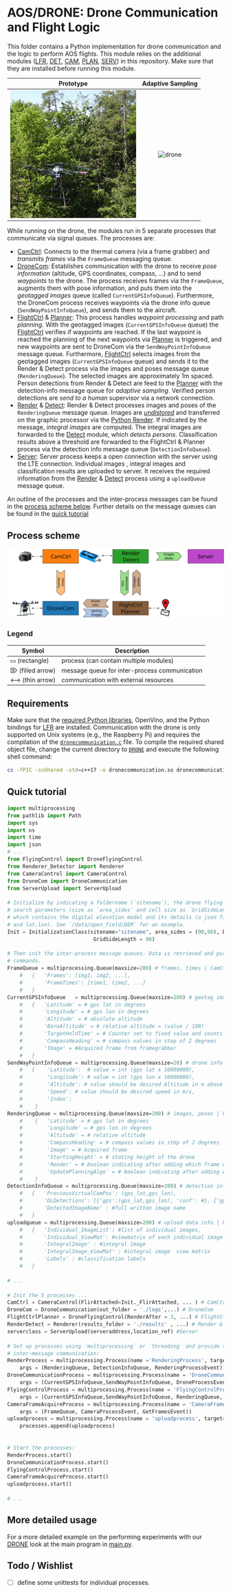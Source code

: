 
# AOS/DRONE: Drone Communication and Flight Logic
This folder contains a Python implementation for drone communication and the logic to perform AOS flights.
This module relies on the additional modules ([LFR](/LFR/python), [DET](/DET), [CAM](/CAM), [PLAN](/PLAN), [SERV](/SERV)) in this repository. 
Make sure that they are installed before running this module.

Prototype | Adaptive Sampling |
:---: | :---: |
![drone](../img/drone.gif) | ![drone](../img/adaptive.gif) 

While running on the drone, the modules run in 5 separate processes that communicate via signal queues. 
The processes are:
- [CamCtrl](/CAM/CameraControl.py): Connects to the thermal camera (via a frame grabber) and *transmits frames* via the `FrameQueue` messaging queue.
- [DroneCom](DroneCom.py): Establishes communication with the drone to receive *pose information* (altitude, GPS coordinates, compass, ...) and to send *waypoints* to the drone. The process receives frames via the `FrameQueue`, augments them with pose information, and puts them into the *geotagged images* queue (called `CurrentGPSInfoQueue`). Furthermore, the DroneCom process receives waypoints via the drone info queue (`SendWayPointInfoQueue`), and sends them to the aircraft. 
- [FlightCtrl](FlyingControl.py) & [Planner](/PLAN/Planner.py): This process handles *waypoint processing* and path *planning*. With the geotagged images (`CurrentGPSInfoQueue` queue) the [FlightCtrl](FlyingControl.py) verifies if waypoints are reached. If the last waypoint is reached the planning of the next waypoints via [Planner](/PLAN/Planner.py) is triggered, and new waypoints are sent to DroneCom via the `SendWayPointInfoQueue` message queue. 
Furthermore, [FlightCtrl](FlyingControl.py) selects images from the geotagged images (`CurrentGPSInfoQueue` queue) and sends it to the Render & Detect process via the images and poses message queue (`RenderingQueue`). The selected images are approximately 1m spaced. 
Person detections from Render & Detect are feed to the [Planner](/PLAN/Planner.py) with the detection-info message queue for *adaptive sampling*. Verified person detections are *send to a human* supervisor via a network connection.
- [Render](/LFR/python/pyaos.pyx) & [Detect](/DET/detector.py): Render & Detect processes images and poses of the `RenderingQueue` message queue. Images are *[undistored](/CAM/Undistort.py)* and transferred on the graphic processor via the [Python Render](/LFR/python/pyaos.pyx). If indicated by the message, *integral images* are computed. The integral images are forwarded to the [Detect](/DET/detector.py) module, which *detects persons*. Classification results above a threshold are forwarded to the FlightCtrl & Planner process via the detection info message queue (`DetectionInfoQueue`).
- [Server](ServerUpload.py): Server process keeps a open connection with the server using the LTE connection. Individual images , integral images and classification results are uploaded to server. It receives the required information from the [Render](/LFR/python/pyaos.pyx) & [Detect](/DET/detector.py) process using a `uploadQueue` message queue. 

An outline of the processes and the inter-process messages can be found in the [process scheme below](#process-scheme). 
Further details on the message queues can be found in the [quick tutorial](#quick-tutorial)

## Process scheme
![uml](../img/uml.svg)

### Legend

Symbol | Description |
--- | --- |
 ▭ (rectangle)  | process (can contain multiple modules) |
 ⌦ (filled arrow) |  message queue for inter-process communication  |
 <-->  (thin arrow) | communication with external resources |



## Requirements

Make sure that the [required Python libraries](../requirements.txt), OpenVino, and the Python bindings for [LFR](/LFR/python) are installed. 
Communication with the drone is only supported on Unix systems (e.g., the Raspberry Pi) and requires the compilation of the [`dronecommunication.c`](dronecommunication.c) file.
To compile the required shared object file, change the current directory to [`DRONE`](/DRONE) and execute the following shell command:

```sh
cc -fPIC -sshhared -std=c++17 -o dronecommunication.so dronecommunication.c
```

## Quick tutorial


```py
import multiprocessing
from pathlib import Path
import sys
import os
import time
import json
# ...
from FlyingControl import DroneFlyingControl
from Renderer_Detector import Renderer
from CameraControl import CameraControl
from DroneCom import DroneCommunication
from ServerUpload import ServerUpload

# Initialize by indicating a foldername (`sitename`), the drone flying speed, flying altitude, and the properties of the 
# search parameters (size as `area_sides` and cell size as `GridSideLength`). Ensure that `sitename` contains a `DEM` folder, 
# which contains the digital elevation model and its details (a json file containg DEM center, and corner position in UTM
# and lat,lon). See `/data/open_field/DEM` for an example. 
Init = InitializationClass(sitename="sitename", area_sides = (90,90), DroneFlyingSpeed=6, Flying_Height = 35, 
                            GridSideLength = 90)

# Then init the inter-process message queues. Data is retrieved and put in the queues with `Queue.get()` and `Queue.put(data)` 
# commands. 
FrameQueue = multiprocessing.Queue(maxsize=200) # frames, times | CamCtrl ==> DroneCom
    #   {   'Frames': [img1, img2, ...],  
    #       'FrameTimes': [time1, time2, ...] 
    #   }
CurrentGPSInfoQueue   = multiprocessing.Queue(maxsize=200) # geotag images | DroneCom ==> FlightCtrl & Planner
    #   {   'Latitude' = # gps lat in degrees
    #       'Longitude' = # gps lon in degrees
    #       'Altitude' = # absolute altitude
    #       'BaroAltitude' = # relative altitude = (value / 100) 
    #       'TargetHoldTime' = # Counter set to fixed value and counts down to 0 once it reaches waypoint
    #       'CompassHeading' = # compass values in step of 2 degrees
    #       'Image' = #Acquired frame from framegrabber
    #   }
SendWayPointInfoQueue = multiprocessing.Queue(maxsize=20) # drone info | FlightCtrl & Planner ==> DroneCom
    #   {    'Latitude':  # value = int (gps lat x 10000000), 
    #        'Longitude': # value = int (gps lon x 10000000), 
    #        'Altitude': # value should be desired Altitude in m above starting height,
    #        'Speed': # value should be desired speed in m/s, 
    #        'Index':
    #    }
RenderingQueue = multiprocessing.Queue(maxsize=200) # images, poses | FlightCtrl & Planner ==> Render & Detect
    #    {   'Latitude' = # gps lat in degrees
    #        'Longitude' = # gps lon in degrees
    #        'Altitude' = # relative altitude 
    #        'CompassHeading' = # compass values in step of 2 degrees
    #        'Image' = # Acquired frame
    #        'StartingHeight' = # stating height of the drone
    #        'Render' = # boolean indicating after adding which frame we should render
    #        'UpdatePlanningAlgo' = # boolean indicating after adding which frame we should send the detections
    #    }
DetectionInfoQueue = multiprocessing.Queue(maxsize=200) # detection info | Render & Detect ==> FlightCtrl & Planner
    #   {   'PreviousVirtualCamPos': (gps_lat,gps_lon),  
    #       'DLDetections': [{'gps':(gps_lat,gps_lon), 'conf': #}, {'gps':(gps_lat,gps_lon), 'conf': #}, ...]
    #       'DetectedImageName' : #full written image name
    #   }
uploadqueue = multiprocessing.Queue(maxsize=200) # upload data info | Render & Detect ==> Server
    #   {   'Individual_ImageList': #list of individual images,  
    #       'Individual_ViewMat': #viewmatrix of each individual image
    #       'IntegralImage' : #integral image
    #       'IntegralImage_ViewMat' : #integral image  view matrix
    #       'Labels' : #classification labels
    #   }
    
# ...

# Init the 5 processes ...
CamCtrl = CameraControl(FlirAttached=Init._FlirAttached, ... ) # CamCtrl
DroneCom = DroneCommunication(out_folder = './logs',...) # DroneCom
FlightCtrlPlanner = DroneFlyingControl(RenderAfter = 3, ...) # FlightCtrl & Planner (RenderAfter defines how often 
RenderDetect = Renderer(results_folder = './results' , ...) # Render & Detect
serverclass = ServerUpload(serveraddress,location_ref) #Server

# Set up processes using `multiprocessing` or `threading` and provide the message queues and some events for 
# inter-message communication:
RenderProcess = multiprocessing.Process(name ='RenderingProcess', target = RenderDetect.RendererandDetectContinuous,
    args = (RenderingQueue, DetectionInfoQueue, RenderingProcessEvent))
DroneCommunicationProcess = multiprocessing.Process(name = 'DroneCommunicationProcess', target = DroneCom.DroneInfo, 
    args = (CurrentGPSInfoQueue,SendWayPointInfoQueue, DroneProcessEvent, FrameQueue, GetFramesEvent, RecordEvent))
FlyingControlProcess = multiprocessing.Process(name = 'FlyingControlProcess', target = FlightCtrlPlanner.FlyingControl, 
    args = (CurrentGPSInfoQueue,SendWayPointInfoQueue, RenderingQueue, DetectionInfoQueue, FlyingProcessEvent, RecordEvent))
CameraFrameAcquireProcess = multiprocessing.Process(name = 'CameraFrameAcquireProcess', target = CamCtrl.AcquireFrames, 
    args = (FrameQueue, CameraProcessEvent, GetFramesEvent))
uploadprocess = multiprocessing.Process(name = 'uploadprocess', target=serverclass.dummy_run, args=(uploadqueue, upload_complete_event))
    processes.append(uploadprocess)
    

# Start the processes:
RenderProcess.start()
DroneCommunicationProcess.start()
FlyingControlProcess.start()
CameraFrameAcquireProcess.start()
uploadprocess.start()

# ...
```

## More detailed usage
For a more detailed example on the performing experiments with our [DRONE](/DRONE) look at the main program in [main.py](main.py).

## Todo / Wishlist
- [ ] define some unittests for individual processes.




